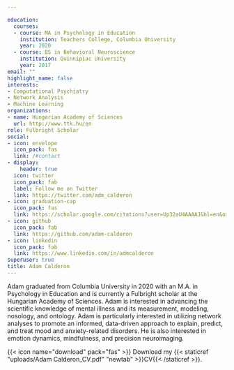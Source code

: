 ```yaml
---

education:
  courses:
  - course: MA in Psychology in Education
    institution: Teachers College, Columbia University 
    year: 2020
  - course: BS in Behavioral Neuroscience
    institution: Quinnipiac University
    year: 2017
email: ""
highlight_name: false
interests:
- Computational Psychiatry
- Network Analysis 
- Machine Learning 
organizations:
- name: Hungarian Academy of Sciences 
  url: http://www.ttk.hu/en
role: Fulbright Scholar 
social:
- icon: envelope
  icon_pack: fas
  link: /#contact
- display:
    header: true
  icon: twitter
  icon_pack: fab
  label: Follow me on Twitter
  link: https://twitter.com/adm_calderon
- icon: graduation-cap
  icon_pack: fas
  link: https://scholar.google.com/citations?user=Up32aU4AAAAJ&hl=en&oi=ao
- icon: github
  icon_pack: fab
  link: https://github.com/adam-calderon
- icon: linkedin
  icon_pack: fab
  link: https://www.linkedin.com/in/admcalderon
superuser: true
title: Adam Calderon
---
```


Adam graduated from Columbia University in 2020 with an M.A. in Psychology in Education and is currently a Fulbright scholar at the Hungarian Academy of Sciences. Adam is interested in advancing the scientific knowledge of mental illness and its measurement, modeling, nosology, and ontology. Adam is particularly interested in utilizing network analyses to promote an informed, data-driven approach to explain, predict, and treat mood and anxiety-related disorders. He is also interested in emotion dynamics, mindfulness, and precision neuroimaging.

{{< icon name="download" pack="fas" >}} Download my {{< staticref "uploads/Adam Calderon_CV.pdf" "newtab" >}}CV{{< /staticref >}}.
